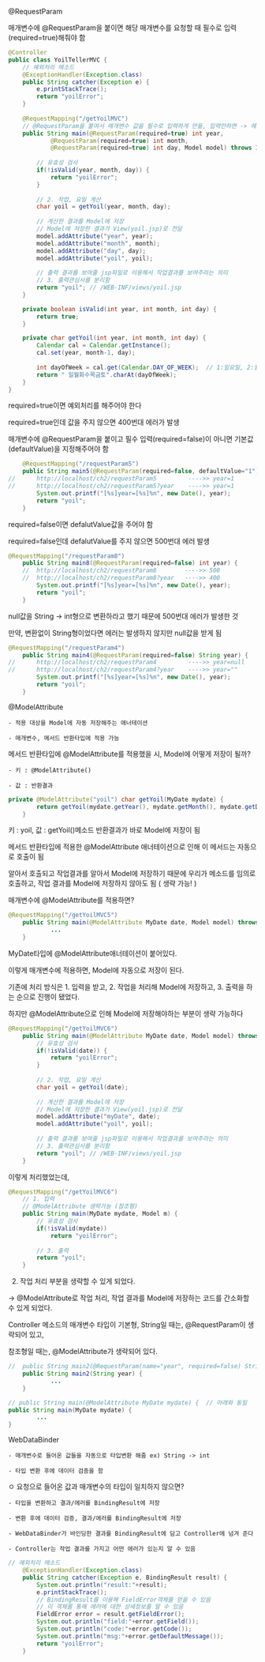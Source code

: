 @RequestParam

 

 

매개변수에 @RequestParam을 붙이면 해당 매개변수를 요청할 때 필수로 입력(required=true)해줘야 함
```java
@Controller
public class YoilTellerMVC {	
	// 예외처리 메소드
	@ExceptionHandler(Exception.class)
	public String catcher(Exception e) {
		e.printStackTrace();
		return "yoilError";
	}
	
	@RequestMapping("/getYoilMVC") 
	// @RequestParam을 붙여서 매개변수 값을 필수로 입력하게 만듦, 입력안하면 -> 에러
	public String main(@RequestParam(required=true) int year, 
			@RequestParam(required=true) int month, 
			@RequestParam(required=true) int day, Model model) throws IOException {
	
		// 유효성 검사
		if(!isValid(year, month, day)) {
			return "yoilError";
		}
				
		// 2. 작업, 요일 계산
		char yoil = getYoil(year, month, day);
		
		// 계산한 결과를 Model에 저장
		// Model에 저장한 결과가 View(yoil.jsp)로 전달
		model.addAttribute("year", year);
		model.addAttribute("month", month);
		model.addAttribute("day", day);
		model.addAttribute("yoil", yoil);
		
		// 출력 결과를 보여줄 jsp파일로 이용해서 작업결과를 보여주라는 의미
		// 3. 출력관심사를 분리함
		return "yoil"; // /WEB-INF/views/yoil.jsp
	}

	private boolean isValid(int year, int month, int day) {
		return true;
	}

	private char getYoil(int year, int month, int day) {
		Calendar cal = Calendar.getInstance();
		cal.set(year, month-1, day);
		
		int dayOfWeek = cal.get(Calendar.DAY_OF_WEEK);	// 1:일요일, 2:월요일 ...
		return " 일월화수목금토".charAt(dayOfWeek);
	}
}
```
required=true이면 예외처리를 해주어야 한다

 

required=true인데 값을 주지 않으면 400번대 에러가 발생

 

 

 

매개변수에 @RequestParam을 붙이고 필수 입력(required=false)이 아니면 기본값(defaultValue)을 지정해주어야 함
```java
	@RequestMapping("/requestParam5")
	public String main5(@RequestParam(required=false, defaultValue="1") String year) {   
//		http://localhost/ch2/requestParam5         ---->> year=1   
//		http://localhost/ch2/requestParam5?year    ---->> year=1   
		System.out.printf("[%s]year=[%s]%n", new Date(), year);
		return "yoil";
	}
```
required=false이면 defalutValue값을 주어야 함

 

 

required=false인데 defalutValue를 주지 않으면 500번대 에러 발생
```java
@RequestMapping("/requestParam8") 
	public String main8(@RequestParam(required=false) int year) {   
	//	http://localhost/ch2/requestParam8        ---->> 500 
	//	http://localhost/ch2/requestParam8?year   ---->> 400
		System.out.printf("[%s]year=[%s]%n", new Date(), year);
		return "yoil";
	}
```
null값을 String -> int형으로 변환하라고 했기 때문에 500번대 에러가 발생한 것

 

만약, 변환없이 String형이었다면 에러는 발생하지 않지만 null값을 받게 됨
```java
@RequestMapping("/requestParam4")
	public String main4(@RequestParam(required=false) String year) {   
//		http://localhost/ch2/requestParam4         ---->> year=null 
//		http://localhost/ch2/requestParam4?year    ---->> year=""   
		System.out.printf("[%s]year=[%s]%n", new Date(), year);
		return "yoil";
	}
```

 

 

 

 

@ModelAttribute

    - 적용 대상을 Model에 자동 저장해주는 애너테이션

    - 매개변수, 메서드 반환타입에 적용 가능

 

 

메서드 반환타입에 @ModelAttribute를 적용했을 시, Model에 어떻게 저장이 될까?

    - 키 : @ModelAttribute()

    - 값 : 반환결과
```java
private @ModelAttribute("yoil") char getYoil(MyDate mydate) {
		return getYoil(mydate.getYear(), mydate.getMonth(), mydate.getDay());
	}
```
키 : yoil, 값 : getYoil()메소드 반환결과가 바로 Model에 저장이 됨

 

 

메서드 반환타입에 적용한 @ModelAttribute 애너테이션으로 인해 이 메서드는 자동으로 호출이 됨

알아서 호출되고 작업결과를 알아서 Model에 저장하기 때문에 우리가 메소드를 임의로 호출하고, 작업 결과를 Model에 저장하지 않아도 됨 ( 생략 가능! )

 

 

매개변수에 @ModelAttribute를 적용하면?
```java
@RequestMapping("/getYoilMVC5")
	public String main(@ModelAttribute MyDate date, Model model) throws IOException {
    		...
	}
```
MyDate타입에 @ModelAttribute애너테이션이 붙어있다.

이렇게 매개변수에 적용하면, Model에 자동으로 저장이 된다.

 

 

기존에 처리 방식은 1. 입력을 받고, 2. 작업을 처리해 Model에 저장하고, 3. 출력을 하는 순으로 진행이 됐었다.

하지만 @ModelAttribute으로 인해 Model에 저장해야하는 부분이 생략 가능하다

```java
@RequestMapping("/getYoilMVC6")
	public String main(@ModelAttribute MyDate date, Model model) throws IOException {
		// 유효성 검사
		if(!isValid(date)) {
			return "yoilError";
		}
				
		// 2. 작업, 요일 계산
		char yoil = getYoil(date);
		
		// 계산한 결과를 Model에 저장
		// Model에 저장한 결과가 View(yoil.jsp)로 전달
		model.addAttribute("myDate", date);
		model.addAttribute("yoil", yoil);
		
		// 출력 결과를 보여줄 jsp파일로 이용해서 작업결과를 보여주라는 의미
		// 3. 출력관심사를 분리함
		return "yoil"; // /WEB-INF/views/yoil.jsp
	}
```
이렇게 처리했었는데,

 

 

 
```java
@RequestMapping("/getYoilMVC6")
	// 1. 입력
	// @ModelAttribute 생략가능 (참조형)
	public String main(MyDate mydate, Model m) {
		// 유효성 검사
		if(!isValid(mydate))
			return "yoilError";
		
		// 3. 출력
		return "yoil";
	}
```
2. 작업 처리 부분을 생략할 수 있게 되었다.

-> @ModelAttribute로 작업 처리, 작업 결과를 Model에 저장하는 코드를 간소화할 수 있게 되었다.

 

 

Controller 메소드의 매개변수 타입이 기본형, String일 때는, @RequestParam이 생략되어 있고,

참조형일 때는, @ModelAttribute가 생략되어 있다.

 
```java
//	public String main2(@RequestParam(name="year", required=false) String year) {   // 아래와 동일 
	public String main2(String year) {
    		...
    }
```

 
```java
// public String main(@ModelAttribute MyDate mydate) {  // 아래와 동일
public String main(MyDate mydate) {
		...
}
``` 

 

 

WebDataBinder

    - 매개변수로 들어온 값들을 자동으로 타입변환 해줌 ex) String -> int

    - 타입 변환 후에 데이터 검증을 함

 

ㅇ 요청으로 들어온 값과 매개변수의 타입이 일치하지 않으면?

    - 타입을 변환하고 결과/에러를 BindingResult에 저장

    - 변환 후에 데이터 검증, 결과/에러를 BindingResult에 저장

    - WebDataBinder가 바인딩한 결과를 BindingResult에 담고 Controller에 넘겨 준다

    - Controller는 작업 결과를 가지고 어떤 에러가 있는지 알 수 있음
    
```java
// 예외처리 메소드
	@ExceptionHandler(Exception.class)
	public String catcher(Exception e, BindingResult result) {
		System.out.println("result:"+result);
		e.printStackTrace();
        // BindingResult를 이용해 FieldError객체를 얻을 수 있음
        // 이 객체를 통해 에러에 대한 상세정보를 알 수 있음
		FieldError error = result.getFieldError();
		System.out.println("field:"+error.getField());
		System.out.println("code:"+error.getCode());
		System.out.println("msg:"+error.getDefaultMessage());
		return "yoilError";
	}
  ```
